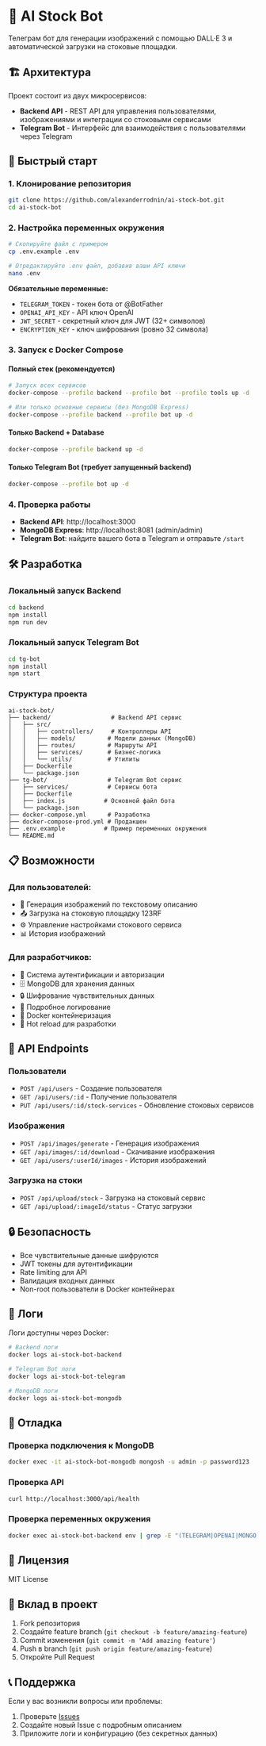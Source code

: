 # 🤖 AI Stock Bot

Телеграм бот для генерации изображений с помощью DALL·E 3 и автоматической загрузки на стоковые площадки.

## 🏗️ Архитектура

Проект состоит из двух микросервисов:

- **Backend API** - REST API для управления пользователями, изображениями и интеграции со стоковыми сервисами
- **Telegram Bot** - Интерфейс для взаимодействия с пользователями через Telegram

## 🚀 Быстрый старт

### 1. Клонирование репозитория

```bash
git clone https://github.com/alexanderrodnin/ai-stock-bot.git
cd ai-stock-bot
```

### 2. Настройка переменных окружения

```bash
# Скопируйте файл с примером
cp .env.example .env

# Отредактируйте .env файл, добавив ваши API ключи
nano .env
```

**Обязательные переменные:**
- `TELEGRAM_TOKEN` - токен бота от @BotFather
- `OPENAI_API_KEY` - API ключ OpenAI
- `JWT_SECRET` - секретный ключ для JWT (32+ символов)
- `ENCRYPTION_KEY` - ключ шифрования (ровно 32 символа)

### 3. Запуск с Docker Compose

#### Полный стек (рекомендуется)
```bash
# Запуск всех сервисов
docker-compose --profile backend --profile bot --profile tools up -d

# Или только основные сервисы (без MongoDB Express)
docker-compose --profile backend --profile bot up -d
```

#### Только Backend + Database
```bash
docker-compose --profile backend up -d
```

#### Только Telegram Bot (требует запущенный backend)
```bash
docker-compose --profile bot up -d
```

### 4. Проверка работы

- **Backend API**: http://localhost:3000
- **MongoDB Express**: http://localhost:8081 (admin/admin)
- **Telegram Bot**: найдите вашего бота в Telegram и отправьте `/start`

## 🛠️ Разработка

### Локальный запуск Backend

```bash
cd backend
npm install
npm run dev
```

### Локальный запуск Telegram Bot

```bash
cd tg-bot
npm install
npm start
```

### Структура проекта

```
ai-stock-bot/
├── backend/                 # Backend API сервис
│   ├── src/
│   │   ├── controllers/     # Контроллеры API
│   │   ├── models/         # Модели данных (MongoDB)
│   │   ├── routes/         # Маршруты API
│   │   ├── services/       # Бизнес-логика
│   │   └── utils/          # Утилиты
│   ├── Dockerfile
│   └── package.json
├── tg-bot/                 # Telegram Bot сервис
│   ├── services/           # Сервисы бота
│   ├── Dockerfile
│   ├── index.js           # Основной файл бота
│   └── package.json
├── docker-compose.yml      # Разработка
├── docker-compose-prod.yml # Продакшен
├── .env.example           # Пример переменных окружения
└── README.md
```

## 📋 Возможности

### Для пользователей:
- 🎨 Генерация изображений по текстовому описанию
- 📤 Загрузка на стоковую площадку 123RF
- ⚙️ Управление настройками стокового сервиса
- 📊 История изображений

### Для разработчиков:
- 🔐 Система аутентификации и авторизации
- 🗄️ MongoDB для хранения данных
- 🔒 Шифрование чувствительных данных
- 📝 Подробное логирование
- 🐳 Docker контейнеризация
- 🔄 Hot reload для разработки

## 🔧 API Endpoints

### Пользователи
- `POST /api/users` - Создание пользователя
- `GET /api/users/:id` - Получение пользователя
- `PUT /api/users/:id/stock-services` - Обновление стоковых сервисов

### Изображения
- `POST /api/images/generate` - Генерация изображения
- `GET /api/images/:id/download` - Скачивание изображения
- `GET /api/users/:userId/images` - История изображений

### Загрузка на стоки
- `POST /api/upload/stock` - Загрузка на стоковый сервис
- `GET /api/upload/:imageId/status` - Статус загрузки

## 🔒 Безопасность

- Все чувствительные данные шифруются
- JWT токены для аутентификации
- Rate limiting для API
- Валидация входных данных
- Non-root пользователи в Docker контейнерах

## 📝 Логи

Логи доступны через Docker:

```bash
# Backend логи
docker logs ai-stock-bot-backend

# Telegram Bot логи
docker logs ai-stock-bot-telegram

# MongoDB логи
docker logs ai-stock-bot-mongodb
```

## 🐛 Отладка

### Проверка подключения к MongoDB
```bash
docker exec -it ai-stock-bot-mongodb mongosh -u admin -p password123
```

### Проверка API
```bash
curl http://localhost:3000/api/health
```

### Проверка переменных окружения
```bash
docker exec ai-stock-bot-backend env | grep -E "(TELEGRAM|OPENAI|MONGO)"
```

## 📄 Лицензия

MIT License

## 🤝 Вклад в проект

1. Fork репозитория
2. Создайте feature branch (`git checkout -b feature/amazing-feature`)
3. Commit изменения (`git commit -m 'Add amazing feature'`)
4. Push в branch (`git push origin feature/amazing-feature`)
5. Откройте Pull Request

## 📞 Поддержка

Если у вас возникли вопросы или проблемы:

1. Проверьте [Issues](https://github.com/alexanderrodnin/ai-stock-bot/issues)
2. Создайте новый Issue с подробным описанием
3. Приложите логи и конфигурацию (без секретных данных)
